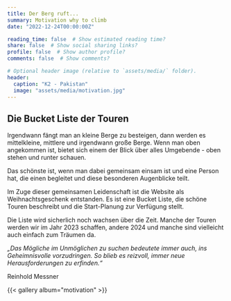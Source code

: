 ```yaml
---
title: Der Berg ruft...
summary: Motivation why to climb
date: "2022-12-24T00:00:00Z"

reading_time: false  # Show estimated reading time?
share: false  # Show social sharing links?
profile: false  # Show author profile?
comments: false  # Show comments?

# Optional header image (relative to `assets/media/` folder).
header:
  caption: "K2 - Pakistan"
  image: "assets/media/motivation.jpg"
---
```


## Die Bucket Liste der Touren

Irgendwann fängt man an kleine Berge zu besteigen, dann werden es mittelkleine, mittlere und irgendwann große Berge.
Wenn man oben angekommen ist, bietet sich einem der Blick über alles Umgebende - oben stehen und runter schauen. 

Das schönste ist, wenn man dabei gemeinsam einsam ist und eine Person hat, die einen begleitet und diese besonderen Augenblicke teilt. 

Im Zuge dieser gemeinsamen Leidenschaft ist die Website als Weihnachtsgeschenk entstanden. 
Es ist eine Bucket Liste, die schöne Touren beschreibt und die Start-Planung zur Verfügung stellt. 

Die Liste wird sicherlich noch wachsen über die Zeit. Manche der Touren werden wir im Jahr 2023 schaffen, andere 2024 und manche sind vielleicht auch einfach zum Träumen da. 


_„Das Mögliche im Unmöglichen zu suchen bedeutete immer auch, ins Geheimnisvolle vorzudringen. So blieb es reizvoll, immer neue Herausforderungen zu erfinden.“_

Reinhold Messner

{{< gallery album="motivation" >}}

